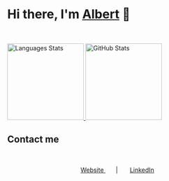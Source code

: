 <h1>
    Hi there, I'm 
    <a href="https://albertv.dev">Albert</a>
    👋
</h1>

<br />

<p>
    <a href="https://github.com/Eviive?tab=repositories">
        <picture>
            <source
                srcset="https://github-readme-stats.vercel.app/api/top-langs/?username=Eviive&langs_count=6&hide_border=true&theme=github_dark&custom_title=My%20Most%20Used%20Languages&layout=compact"
                media="(prefers-color-scheme: dark), (prefers-color-scheme: no-preference)"
                height="175"
            />
            <source
                srcset="https://github-readme-stats.vercel.app/api/top-langs/?username=Eviive&langs_count=6&hide_border=true&custom_title=My%20Most%20Used%20Languages&layout=compact"
                media="(prefers-color-scheme: light)"
                height="175"
            />
            <img
                src="https://github-readme-stats.vercel.app/api/top-langs/?username=Eviive&langs_count=6&hide_border=true&custom_title=My%20Most%20Used%20Languages&layout=compact"
                alt="Languages Stats"
                height="175"
            />
        </picture>
    </a>
    <a href="https://github.com/Eviive?tab=repositories">
        <picture>
            <source
                srcset="https://github-readme-stats.vercel.app/api?username=Eviive&count_private=true&include_all_commits=true&hide_border=true&theme=github_dark&show_icons=true&custom_title=GitHub%20Stats&hide=prs&rank_icon=github"
                media="(prefers-color-scheme: dark), (prefers-color-scheme: no-preference)"
                height="175"
            />
            <source
                srcset="https://github-readme-stats.vercel.app/api?username=Eviive&count_private=true&include_all_commits=true&hide_border=true&show_icons=true&custom_title=GitHub%20Stats&hide=prs&rank_icon=github"
                media="(prefers-color-scheme: light)"
                height="175"
            />
            <img
                src="https://github-readme-stats.vercel.app/api?username=Eviive&count_private=true&include_all_commits=true&hide_border=true&theme=github_dark&show_icons=true&custom_title=GitHub%20Stats&hide=prs&rank_icon=github"
                alt="GitHub Stats"
                height="175"
            />
        </picture>
    </a>
</p>

## Contact me

<br />

<p align="center">
    <a href="https://albertv.dev">
        Website
    </a>
    &nbsp;
    &nbsp;
    &nbsp;
    |
    &nbsp;
    &nbsp;
    &nbsp;
    <a href="https://www.linkedin.com/in/albert-vaillon">
        LinkedIn
    </a>
</p>
